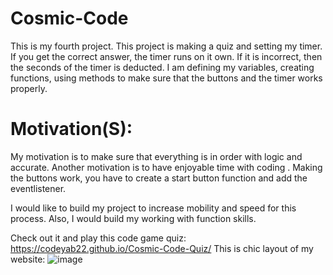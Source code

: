 # Cosmic-Code
This is my fourth project. This project is making a quiz and setting my timer. If you get the correct answer, the timer runs on it own. If it is incorrect, then the seconds of the timer is deducted.  I am defining my variables, creating functions, using methods to make sure that the buttons and the timer works properly. 

# Motivation(S):
My motivation is to make sure that everything is in order with logic and accurate. Another motivation is to have enjoyable time with coding . Making the buttons work, you have to create a start button function and add the eventlistener. 

I would like to build my project to increase mobility and speed for this process. Also, I would build my working with function skills. 

Check out it and play this code game quiz: https://codeyab22.github.io/Cosmic-Code-Quiz/
This is chic layout of my website:
![image](https://drive.google.com/uc?export=view&id=11R6B0yG_gEaL8bEJBfXcO3gbMH7rhh3s)
